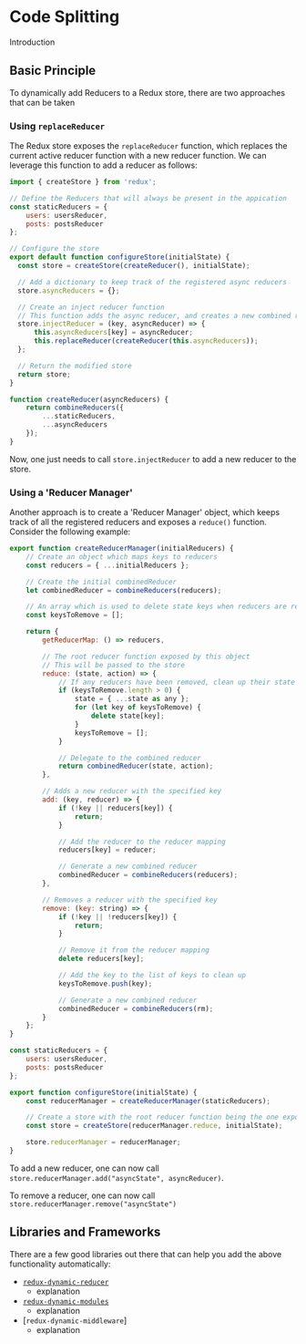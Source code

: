 # Code Splitting
Introduction

## Basic Principle
To dynamically add Reducers to a Redux store, there are two approaches that can be taken

### Using `replaceReducer`
The Redux store exposes the `replaceReducer` function, which replaces the current active reducer function with a new reducer function. We can leverage this function to add a reducer as follows:

```javascript
import { createStore } from 'redux';

// Define the Reducers that will always be present in the appication
const staticReducers = {
    users: usersReducer,
    posts: postsReducer
};

// Configure the store
export default function configureStore(initialState) {
  const store = createStore(createReducer(), initialState);

  // Add a dictionary to keep track of the registered async reducers
  store.asyncReducers = {};

  // Create an inject reducer function
  // This function adds the async reducer, and creates a new combined reducer
  store.injectReducer = (key, asyncReducer) => {
      this.asyncReducers[key] = asyncReducer;
      this.replaceReducer(createReducer(this.asyncReducers));
  };

  // Return the modified store
  return store;
}

function createReducer(asyncReducers) {
    return combineReducers({
        ...staticReducers,
        ...asyncReducers
    });
}

```
Now, one just needs to call `store.injectReducer` to add a new reducer to the store.

### Using a 'Reducer Manager'
Another approach is to create a 'Reducer Manager' object, which keeps track of all the registered reducers and exposes a `reduce()` function. Consider the following example:

```javascript
export function createReducerManager(initialReducers) {
    // Create an object which maps keys to reducers
    const reducers = { ...initialReducers };

    // Create the initial combinedReducer
    let combinedReducer = combineReducers(reducers);

    // An array which is used to delete state keys when reducers are removed
    const keysToRemove = [];

    return {
        getReducerMap: () => reducers,

        // The root reducer function exposed by this object
        // This will be passed to the store
        reduce: (state, action) => {
            // If any reducers have been removed, clean up their state first
            if (keysToRemove.length > 0) {
                state = { ...state as any };
                for (let key of keysToRemove) {
                    delete state[key];
                }
                keysToRemove = [];
            }

            // Delegate to the combined reducer
            return combinedReducer(state, action);
        },

        // Adds a new reducer with the specified key
        add: (key, reducer) => {
            if (!key || reducers[key]) {
                return;
            }

            // Add the reducer to the reducer mapping
            reducers[key] = reducer;

            // Generate a new combined reducer
            combinedReducer = combineReducers(reducers);
        },

        // Removes a reducer with the specified key
        remove: (key: string) => {
            if (!key || !reducers[key]) {
                return;
            }

            // Remove it from the reducer mapping
            delete reducers[key];

            // Add the key to the list of keys to clean up
            keysToRemove.push(key);

            // Generate a new combined reducer
            combinedReducer = combineReducers(rm);
        }
    };
}

const staticReducers = {
    users: usersReducer,
    posts: postsReducer
};

export function configureStore(initialState) {
    const reducerManager = createReducerManager(staticReducers);

    // Create a store with the root reducer function being the one exposed by the manager.
    const store = createStore(reducerManager.reduce, initialState);

    store.reducerManager = reducerManager;
}
```

To add a new reducer, one can now call `store.reducerManager.add("asyncState", asyncReducer)`.

To remove a reducer, one can now call `store.reducerManager.remove("asyncState")`

## Libraries and Frameworks
There are a few good libraries out there that can help you add the above functionality automatically:
 * [`redux-dynamic-reducer`](https://github.com/ioof-holdings/redux-dynamic-reducer)
    * explanation
* [`redux-dynamic-modules`](https://github.com/Microsoft/redux-dynamic-modules)
    * explanation
* [`redux-dynamic-middleware`]
    * explanation
